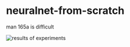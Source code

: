 # neuralnet-from-scratch
man 165a is difficult

![results of experiments](https://i.imgur.com/W2ptpSa.png "Results of this project")
